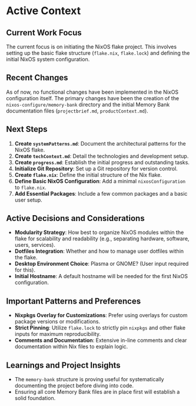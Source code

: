 # Active Context

## Current Work Focus
The current focus is on initiating the NixOS flake project. This involves setting up the basic flake structure (`flake.nix`, `flake.lock`) and defining the initial NixOS system configuration.

## Recent Changes
As of now, no functional changes have been implemented in the NixOS configuration itself. The primary changes have been the creation of the `nixos-configure/memory-bank` directory and the initial Memory Bank documentation files (`projectbrief.md`, `productContext.md`).

## Next Steps
1.  **Create `systemPatterns.md`**: Document the architectural patterns for the NixOS flake.
2.  **Create `techContext.md`**: Detail the technologies and development setup.
3.  **Create `progress.md`**: Establish the initial progress and outstanding tasks.
4.  **Initialize Git Repository**: Set up a Git repository for version control.
5.  **Create `flake.nix`**: Define the initial structure of the Nix flake.
6.  **Define Basic NixOS Configuration**: Add a minimal `nixosConfiguration` to `flake.nix`.
7.  **Add Essential Packages**: Include a few common packages and a basic user setup.

## Active Decisions and Considerations
*   **Modularity Strategy**: How best to organize NixOS modules within the flake for scalability and readability (e.g., separating hardware, software, users, services).
*   **Dotfiles Integration**: Whether and how to manage user dotfiles within the flake.
*   **Desktop Environment Choice**: Plasma or GNOME? (User input required for this).
*   **Initial Hostname**: A default hostname will be needed for the first NixOS configuration.

## Important Patterns and Preferences
*   **Nixpkgs Overlay for Customizations**: Prefer using overlays for custom package versions or modifications.
*   **Strict Pinning**: Utilize `flake.lock` to strictly pin `nixpkgs` and other flake inputs for maximum reproducibility.
*   **Comments and Documentation**: Extensive in-line comments and clear documentation within Nix files to explain logic.

## Learnings and Project Insights
*   The `memory-bank` structure is proving useful for systematically documenting the project before diving into code.
*   Ensuring all core Memory Bank files are in place first will establish a solid foundation.